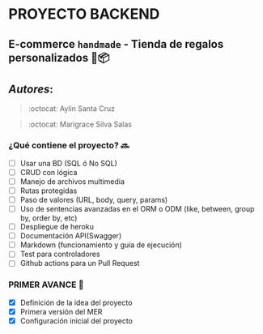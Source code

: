 # PROYECTO BACKEND
## E-commerce ```handmade``` - Tienda de regalos personalizados :gift::package:

## ***Autores***: 
> :octocat: Aylin Santa Cruz

> :octocat: Marigrace Silva Salas

### ¿Qué contiene el proyecto? :soon:

- [ ] Usar una BD (SQL ó No SQL)
- [ ] CRUD con lógica
- [ ] Manejo de archivos multimedia
- [ ] Rutas protegidas
- [ ] Paso de valores (URL, body, query, params)
- [ ] Uso de sentencias avanzadas en el ORM o ODM (like, between, group by, order by, etc)
- [ ] Despliegue de heroku
- [ ] Documentación API(Swagger)
- [ ] Markdown (funcionamiento y guía de ejecución)
- [ ] Test para controladores
- [ ] Github actions para un Pull Request

### PRIMER AVANCE  :raised_hands:

- [X] Definición de la idea del proyecto
- [X] Primera versión del MER
- [X] Configuración inicial del proyecto